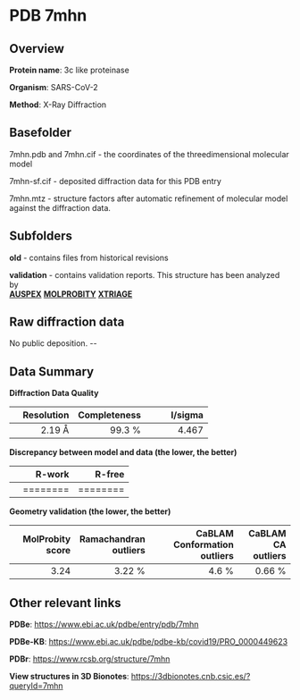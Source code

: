# PDB 7mhn

## Overview

**Protein name**: 3c like proteinase

**Organism**: SARS-CoV-2

**Method**: X-Ray Diffraction



## Basefolder

7mhn.pdb and 7mhn.cif - the coordinates of the threedimensional molecular model

7mhn-sf.cif - deposited diffraction data for this PDB entry

7mhn.mtz - structure factors after automatic refinement of molecular model against the diffraction data.

## Subfolders



**old** - contains files from historical revisions

**validation** - contains validation reports. This structure has been analyzed by <br>[**AUSPEX**](https://github.com/thorn-lab/coronavirus_structural_task_force/tree/master/pdb/3c_like_proteinase/SARS-CoV-2/7mhn/validation/auspex)  [**MOLPROBITY**](https://github.com/thorn-lab/coronavirus_structural_task_force/tree/master/pdb/3c_like_proteinase/SARS-CoV-2/7mhn/validation/molprobity) [**XTRIAGE**](https://github.com/thorn-lab/coronavirus_structural_task_force/blob/master/pdb/3c_like_proteinase/SARS-CoV-2/7mhn/validation/Xtriage_output.log)   



## Raw diffraction data

No public deposition. --<br> 

## Data Summary
**Diffraction Data Quality**

|   | Resolution | Completeness| I/sigma |
|---|-------------:|----------------:|--------------:|
|   |2.19 Å|99.3  %|<img width=50/>4.467|

**Discrepancy between model and data (the lower, the better)**

|   | **R-work**| **R-free**   
|---|-------------:|----------------:|           
||========|========|

**Geometry validation (the lower, the better)**

|   |**MolProbity<br>score**| **Ramachandran<br>outliers** | **CaBLAM<br>Conformation outliers** | **CaBLAM<br>CA outliers** |
|---|-------------:|----------------:|----------------:|----------------:|
||  3.24|  3.22 %|4.6 %|0.66 %|

 

 



## Other relevant links 
**PDBe**:  https://www.ebi.ac.uk/pdbe/entry/pdb/7mhn

**PDBe-KB**: https://www.ebi.ac.uk/pdbe/pdbe-kb/covid19/PRO_0000449623 
 
**PDBr**: https://www.rcsb.org/structure/7mhn 

**View structures in 3D Bionotes**: https://3dbionotes.cnb.csic.es/?queryId=7mhn

